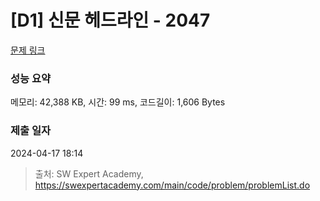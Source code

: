 # [D1] 신문 헤드라인 - 2047 

[문제 링크](https://swexpertacademy.com/main/code/problem/problemDetail.do?contestProbId=AV5QKsLaAy0DFAUq) 

### 성능 요약

메모리: 42,388 KB, 시간: 99 ms, 코드길이: 1,606 Bytes

### 제출 일자

2024-04-17 18:14



> 출처: SW Expert Academy, https://swexpertacademy.com/main/code/problem/problemList.do